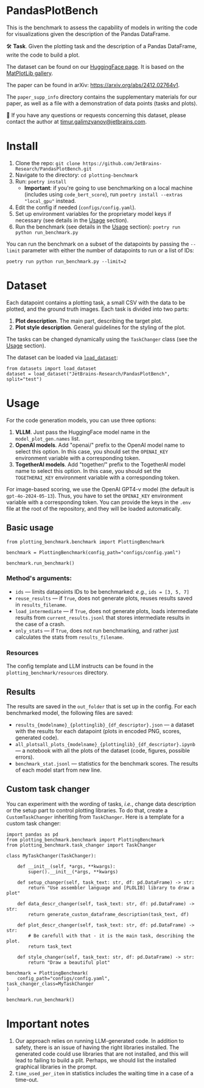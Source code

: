 # PandasPlotBench

This is the benchmark to assess the capability of models in writing the code for visualizations given the description of the Pandas DataFrame.

🛠️ **Task**. Given the plotting task and the description of a Pandas DataFrame, write the code to build a plot.

The dataset can be found on our [HuggingFace page](https://huggingface.co/datasets/JetBrains-Research/PandasPlotBench). It is based on the [MatPlotLib gallery](https://matplotlib.org/stable/gallery/index.html).

The paper can be found in arXiv: https://arxiv.org/abs/2412.02764v1.

The `paper_supp_info` directory contains the supplementary materials for our paper, as well as a file with a demonstration of data points (tasks and plots).

📩 If you have any questions or requests concerning this dataset, please contact the author at [timur.galimzyanov@jetbrains.com](mailto:timur.galimzyanov@jetbrains.com).

# Install

1. Clone the repo: `git clone https://github.com/JetBrains-Research/PandasPlotBench.git`
2. Navigate to the directory: `cd plotting-benchmark`
3. Run: `poetry install`
   * **Important**: if you're going to use benchmarking on a local machine (includes using `code_bert_score`), run `poetry install --extras "local_gpu"` instead.
4. Edit the config if needed (`configs/config.yaml`).
5. Set up environment variables for the proprietary model keys if necessary (see details in the [Usage](#usage) section).
6. Run the benchmark (see details in the [Usage](#usage) section):
`poetry run python run_benchmark.py`

You can run the benchmark on a subset of the datapoints by passing the `--limit` parameter with either the number of datapoints to run or a list of IDs:

`poetry run python run_benchmark.py --limit=2`

# Dataset

Each datapoint contains a plotting task, a small CSV with the data to be plotted, and the ground truth images. 
Each task is divided into two parts:
1. **Plot description**. The main part, describing the target plot.
2. **Plot style description**. General guidelines for the styling of the plot.

The tasks can be changed dynamically using the `TaskChanger` class (see the [Usage](#usage) section).

The dataset can be loaded via [`load_dataset`](https://huggingface.co/docs/datasets/v3.1.0/en/package_reference/loading_methods#datasets.load_dataset):

```
from datasets import load_dataset
dataset = load_dataset("JetBrains-Research/PandasPlotBench", split="test")
```

# Usage

For the code generation models, you can use three options:

1. **VLLM**. Just pass the HuggingFace model name in the `model_plot_gen.names` list.
2. **OpenAI models**. Add "openai/" prefix to the OpenAI model name to select this option. In this case, you should set the `OPENAI_KEY` environment variable with a corresponding token. 
3. **TogetherAI models**. Add "together/" prefix to the TogetherAI model name to select this option. In this case, you should set the `TOGETHERAI_KEY` environment variable with a corresponding token.

For image-based scoring, we use the OpenAI GPT4-v model (the default is `gpt-4o-2024-05-13`). Thus, you have to set the `OPENAI_KEY` environment variable with a corresponding token.
You can provide the keys in the `.env` file at the root of the repository, and they will be loaded automatically.

## Basic usage
```
from plotting_benchmark.benchmark import PlottingBenchmark

benchmark = PlottingBenchmark(config_path="configs/config.yaml")

benchmark.run_benchmark()
```

### Method's arguments:

- `ids` — limits datapoints IDs to be benchmarked: _e.g._, `ids = [3, 5, 7]`
- `reuse_results` — if `True`, does not generate plots, reuses results saved in `results_filename`.
- `load_intermediate` — if `True`, does not generate plots, loads intermediate results from `current_results.jsonl`
that stores intermediate results in the case of a crash.
- `only_stats` — if `True`, does not run benchmarking, and rather just calculates the stats from `results_filename`.

### Resources

The config template and LLM instructs can be found in the `plotting_benchmark/resources` directory.


## Results

The results are saved in the `out_folder` that is set up in the config.
For each benchmarked model, the following files are saved:

- `results_{modelname}_{plottinglib}_{df_descriptor}.json` — a dataset with the results for each datapoint (plots in encoded PNG, scores, generated code).
- `all_plotsall_plots_{modelname}_{plottinglib}_{df_descriptor}.ipynb` — a notebook with all the plots of the dataset (code, figures, possible errors).
- `benchmark_stat.jsonl` — statistics for the benchmark scores. The results of each model start from new line.
 

## Custom task changer

You can experiment with the wording of tasks, _i.e._, change data description or the setup part to control plotting libraries.
To do that, create a `CustomTaskChanger` inheriting from `TaskChanger`. Here is a template for a custom task changer:

```
import pandas as pd
from plotting_benchmark.benchmark import PlottingBenchmark
from plotting_benchmark.task_changer import TaskChanger

class MyTaskChanger(TaskChanger):

    def __init__(self, *args, **kwargs):
        super().__init__(*args, **kwargs)
   
    def setup_changer(self, task_text: str, df: pd.DataFrame) -> str:
        return "Use assembler language and [PLOLIB] library to draw a plot"

    def data_descr_changer(self, task_text: str, df: pd.DataFrame) -> str:
        return generate_custon_dataframe_description(task_text, df)
        
    def plot_descr_changer(self, task_text: str, df: pd.DataFrame) -> str:
        # Be carefull with that - it is the main task, describing the plot.
        return task_text

    def style_changer(self, task_text: str, df: pd.DataFrame) -> str:
        return "Draw a beautiful plot"

benchmark = PlottingBenchmark(
    config_path="configs/config.yaml", task_changer_class=MyTaskChanger
)

benchmark.run_benchmark()
```

# Important notes

1. Our approach relies on running LLM-generated code. In addition to safety, there is an issue of having the right libraries installed. The generated code could use libraries that are not installed, and this will lead to failing to build a plit. Perhaps, we should list the installed graphical libraries in the prompt.
2. `time_used_per_item` in statistics includes the waiting time in a case of a time-out.

